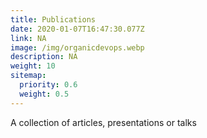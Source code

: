 ```yaml
---
title: Publications
date: 2020-01-07T16:47:30.077Z
link: NA
image: /img/organicdevops.webp
description: NA
weight: 10
sitemap:
  priority: 0.6
  weight: 0.5
---
```

<!--

This page represents the landing page for "publications" section. It is also shown under the homepage header for "publications". It should be therefore relatively short and sweet.

\-->

A collection of articles, presentations or talks